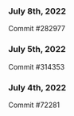 ### July 8th, 2022

Commit #282977

### July 5th, 2022

Commit #314353


### July 4th, 2022

Commit #72281
